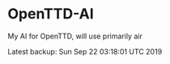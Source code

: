 # OpenTTD-AI
My AI for OpenTTD, will use primarily air

Latest backup: Sun Sep 22 03:18:01 UTC 2019
